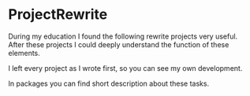 # ProjectRewrite
During my education I found the following rewrite projects very useful.  
After these projects I could deeply understand the function of these elements.

I left every project as I wrote first, so you can see my own development.

In packages you can find short description about these tasks.

